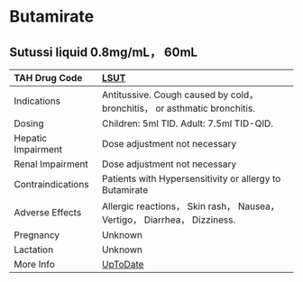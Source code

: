 # Butamirate

## Sutussi liquid 0.8mg/mL， 60mL

| TAH Drug Code      | [LSUT](https://www.tahsda.org.tw/drugs/hissearch.php?drug_code=LSUT)      |
|:-------------------|:--------------------------------------------------------------------------|
| Indications        | Antitussive. Cough caused by cold， bronchitis， or asthmatic bronchitis. |
| Dosing             | Children: 5ml TID. Adult: 7.5ml TID-QID.                                  |
| Hepatic Impairment | Dose adjustment not necessary                                             |
| Renal Impairment   | Dose adjustment not necessary                                             |
| Contraindications  | Patients with Hypersensitivity or allergy to Butamirate                   |
| Adverse Effects    | Allergic reactions， Skin rash， Nausea， Vertigo， Diarrhea， Dizziness. |
| Pregnancy          | Unknown                                                                   |
| Lactation          | Unknown                                                                   |
| More Info          | [UpToDate](https://www.uptodate.com/contents/butamirate-drug-information) |

